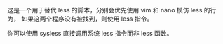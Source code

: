 这是一个用于替代 less 的脚本，分别会优先使用 vim 和 nano 模仿 less 的行为，
如果这两个程序没有被找到，则使用 less 指令。

你可以使用 sysless 直接调用系统 less 指令而非 less 函数。
